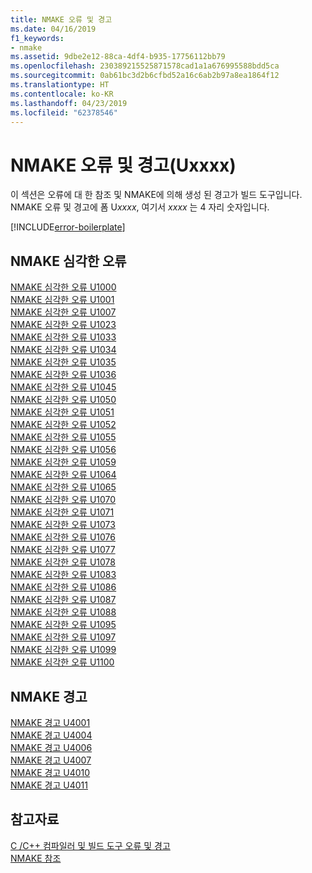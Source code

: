 ```yaml
---
title: NMAKE 오류 및 경고
ms.date: 04/16/2019
f1_keywords:
- nmake
ms.assetid: 9dbe2e12-88ca-4df4-b935-17756112bb79
ms.openlocfilehash: 230389215525871578cad1a1a676995588bdd5ca
ms.sourcegitcommit: 0ab61bc3d2b6cfbd52a16c6ab2b97a8ea1864f12
ms.translationtype: HT
ms.contentlocale: ko-KR
ms.lasthandoff: 04/23/2019
ms.locfileid: "62378546"
---
```

# <a name="nmake-errors-and-warnings-uxxxx"></a>NMAKE 오류 및 경고(Uxxxx)

이 섹션은 오류에 대 한 참조 및 NMAKE에 의해 생성 된 경고가 빌드 도구입니다. NMAKE 오류 및 경고에 폼 U*xxxx*, 여기서 *xxxx* 는 4 자리 숫자입니다.

[!INCLUDE[error-boilerplate](../../error-messages/includes/error-boilerplate.md)]

## <a name="nmake-fatal-errors"></a>NMAKE 심각한 오류

[NMAKE 심각한 오류 U1000](nmake-fatal-error-u1000.md) \
[NMAKE 심각한 오류 U1001](nmake-fatal-error-u1001.md) \
[NMAKE 심각한 오류 U1007](nmake-fatal-error-u1007.md) \
[NMAKE 심각한 오류 U1023](nmake-fatal-error-u1023.md) \
[NMAKE 심각한 오류 U1033](nmake-fatal-error-u1033.md) \
[NMAKE 심각한 오류 U1034](nmake-fatal-error-u1034.md) \
[NMAKE 심각한 오류 U1035](nmake-fatal-error-u1035.md) \
[NMAKE 심각한 오류 U1036](nmake-fatal-error-u1036.md) \
[NMAKE 심각한 오류 U1045](nmake-fatal-error-u1045.md) \
[NMAKE 심각한 오류 U1050](nmake-fatal-error-u1050.md) \
[NMAKE 심각한 오류 U1051](nmake-fatal-error-u1051.md) \
[NMAKE 심각한 오류 U1052](nmake-fatal-error-u1052.md) \
[NMAKE 심각한 오류 U1055](nmake-fatal-error-u1055.md) \
[NMAKE 심각한 오류 U1056](nmake-fatal-error-u1056.md) \
[NMAKE 심각한 오류 U1059](nmake-fatal-error-u1059.md) \
[NMAKE 심각한 오류 U1064](nmake-fatal-error-u1064.md) \
[NMAKE 심각한 오류 U1065](nmake-fatal-error-u1065.md) \
[NMAKE 심각한 오류 U1070](nmake-fatal-error-u1070.md) \
[NMAKE 심각한 오류 U1071](nmake-fatal-error-u1071.md) \
[NMAKE 심각한 오류 U1073](nmake-fatal-error-u1073.md) \
[NMAKE 심각한 오류 U1076](nmake-fatal-error-u1076.md) \
[NMAKE 심각한 오류 U1077](nmake-fatal-error-u1077.md) \
[NMAKE 심각한 오류 U1078](nmake-fatal-error-u1078.md) \
[NMAKE 심각한 오류 U1083](nmake-fatal-error-u1083.md) \
[NMAKE 심각한 오류 U1086](nmake-fatal-error-u1086.md) \
[NMAKE 심각한 오류 U1087](nmake-fatal-error-u1087.md) \
[NMAKE 심각한 오류 U1088](nmake-fatal-error-u1088.md) \
[NMAKE 심각한 오류 U1095](nmake-fatal-error-u1095.md) \
[NMAKE 심각한 오류 U1097](nmake-fatal-error-u1097.md) \
[NMAKE 심각한 오류 U1099](nmake-fatal-error-u1099.md) \
[NMAKE 심각한 오류 U1100](nmake-fatal-error-u1100.md)

## <a name="nmake-warnings"></a>NMAKE 경고

[NMAKE 경고 U4001](nmake-warning-u4001.md) \
[NMAKE 경고 U4004](nmake-warning-u4004.md) \
[NMAKE 경고 U4006](nmake-warning-u4006.md) \
[NMAKE 경고 U4007](nmake-warning-u4007.md) \
[NMAKE 경고 U4010](nmake-warning-u4010.md) \
[NMAKE 경고 U4011](nmake-warning-u4011.md)

## <a name="see-also"></a>참고자료

[C /C++ 컴파일러 및 빌드 도구 오류 및 경고](../compiler-errors-1/c-cpp-build-errors.md) \
[NMAKE 참조](../../build/reference/nmake-reference.md)
